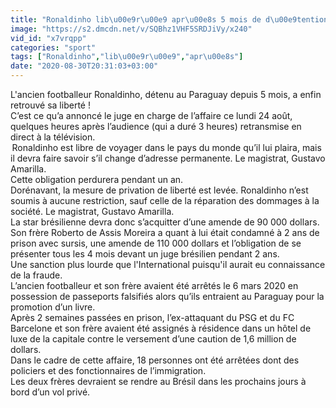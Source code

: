 ```yaml
---
title: "Ronaldinho lib\u00e9r\u00e9 apr\u00e8s 5 mois de d\u00e9tention au Paraguay"
image: "https://s2.dmcdn.net/v/SQBhz1VHF5SRDJiVy/x240"
vid_id: "x7vrqpp"
categories: "sport"
tags: ["Ronaldinho","lib\u00e9r\u00e9","apr\u00e8s"]
date: "2020-08-30T20:31:03+03:00"
---
```

L'ancien footballeur Ronaldinho, détenu au Paraguay depuis 5 mois, a enfin retrouvé sa liberté !   <br>C’est ce qu’a annoncé le juge en charge de l’affaire ce lundi 24 août, quelques heures après l’audience (qui a duré 3 heures) retransmise en direct à la télévision.  <br> Ronaldinho est libre de voyager dans le pays du monde qu’il lui plaira, mais il devra faire savoir s’il change d’adresse permanente. Le magistrat, Gustavo Amarilla.  <br>Cette obligation perdurera pendant un an.   <br>Dorénavant, la mesure de privation de liberté est levée. Ronaldinho n’est soumis à aucune restriction, sauf celle de la réparation des dommages à la société. Le magistrat, Gustavo Amarilla.  <br>La star brésilienne devra donc s’acquitter d’une amende de 90 000 dollars.   <br>Son frère Roberto de Assis Moreira a quant à lui était condamné à 2 ans de prison avec sursis, une amende de 110 000 dollars et l’obligation de se présenter tous les 4 mois devant un juge brésilien pendant 2 ans.  <br>Une sanction plus lourde que l'International puisqu'il aurait eu connaissance de la fraude.  <br>L’ancien footballeur et son frère avaient été arrêtés le 6 mars 2020 en possession de passeports falsifiés alors qu’ils entraient au Paraguay pour la promotion d’un livre.   <br>Après 2 semaines passées en prison, l’ex-attaquant du PSG et du FC Barcelone et son frère avaient été assignés à résidence dans un hôtel de luxe de la capitale contre le versement d’une caution de 1,6 million de dollars.  <br>Dans le cadre de cette affaire, 18 personnes ont été arrêtées dont des policiers et des fonctionnaires de l’immigration.  <br>Les deux frères devraient se rendre au Brésil dans les prochains jours à bord d’un vol privé.
